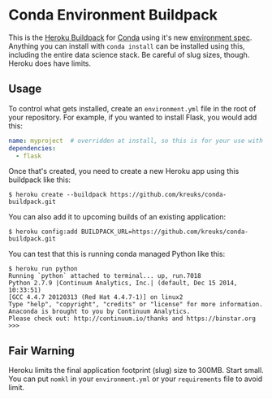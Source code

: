 Conda Environment Buildpack
===========================

This is the [Heroku Buildpack][] for [Conda][] using it's new
[environment spec][].  Anything you can install with `conda install` can be
installed using this, including the entire data science stack.  Be careful of
slug sizes, though.  Heroku does have limits.

## Usage
To control what gets installed, create an `environment.yml` file in the root
of your repository.  For example, if you wanted to install Flask, you would add
this:

```yaml
name: myproject  # overridden at install, so this is for your use with conda env
dependencies:
  - flask
```

Once that's created, you need to create a new Heroku app using this buildpack
like this:

```console
$ heroku create --buildpack https://github.com/kreuks/conda-buildpack.git
```

You can also add it to upcoming builds of an existing application:

```console
$ heroku config:add BUILDPACK_URL=https://github.com/kreuks/conda-buildpack.git
```

You can test that this is running conda managed Python like this:

```console
$ heroku run python
Running `python` attached to terminal... up, run.7018
Python 2.7.9 |Continuum Analytics, Inc.| (default, Dec 15 2014, 10:33:51)
[GCC 4.4.7 20120313 (Red Hat 4.4.7-1)] on linux2
Type "help", "copyright", "credits" or "license" for more information.
Anaconda is brought to you by Continuum Analytics.
Please check out: http://continuum.io/thanks and https://binstar.org
>>>
```


## Fair Warning

Heroku limits the final application footprint (slug) size to 300MB. Start small. You can put `nomkl` in your `environment.yml` or your `requirements` file to avoid limit.

[Conda]: http://conda.io
[environment spec]: https://github.com/conda/conda-env#environmentyml
[Heroku Buildpack]: https://devcenter.heroku.com/articles/buildpacks
